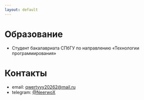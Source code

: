 ```yaml
---
layout: default
---
```


# Образование
- Студент бакалавриата СПбГУ по направлению «Технологии программирования»

# Контакты
- email: <qwertyyy20262@mail.ru>
- telegram: [@NeerwoX](https://t.me/<telegram-login>)